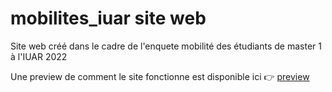 # mobilites_iuar site web

Site web  créé dans le cadre de l'enquete mobilité des étudiants de master 1 à l'IUAR 2022


Une preview de comment le site fonctionne est disponible ici 👉 [preview](preview.gif)




